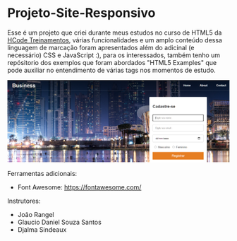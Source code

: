 # Projeto-Site-Responsivo
Esse é um projeto que criei durante meus estudos no curso de HTML5 da <a href = "https://hcode.com.br"/>HCode Treinamentos</a>, várias funcionalidades e um amplo conteúdo dessa linguagem de marcação foram apresentados além do adicinal (e necessário) CSS e JavaScript :), para os interessados, também tenho um repósitorio dos exemplos que foram abordados "HTML5 Examples" que pode auxiliar no entendimento de várias tags nos momentos de estudo.

<img src="https://github.com/nandacruz/Projeto-Site-Responsivo/blob/main/project_img/Screenshot_3.png">

Ferramentas adicionais:

 - Font Awesome: https://fontawesome.com/

Instrutores: 

- João Rangel
- Glaucio Daniel Souza Santos
- Djalma Sindeaux
